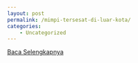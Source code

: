 ```yaml
---
layout: post
permalink: /mimpi-tersesat-di-luar-kota/
categories:
    - Uncategorized
---
```


[Baca Selengkapnya](/05)
